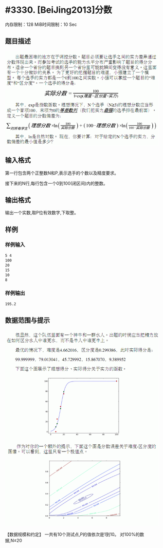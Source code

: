 # #3330. [BeiJing2013]分数

内存限制：128 MiB时间限制：10 Sec

## 题目描述

![](upload/201312/1(3).jpg)

## 输入格式

第一行包含两个正整数N和P,表示选手的个数以及精度要求。

接下来的N行,每行包含一个0到100(闭区间)内的整数。

## 输出格式

输出一个实数,取P位有效数字,下取整。

## 样例

### 样例输入

    
    5 4
    100
    20
    15
    10
    8
    
    

### 样例输出

    
    195.2
    
    

## 数据范围与提示

![](upload/201312/11.jpg)

【数据规模和约定】
一共有10个测试点,P的值依次是1到10。
对100%的数据,N&le;20
